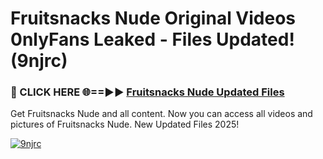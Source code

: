 # Fruitsnacks Nude Original Videos 0nlyFans Leaked - Files Updated! (9njrc)

<h3>🔴 CLICK HERE 🌐==►► <a href="https://tinyurl.com/yc6ubb5a" rel="nofollow">Fruitsnacks Nude Updated Files</a></h3>

Get Fruitsnacks Nude and all content. Now you can access all videos and pictures of Fruitsnacks Nude. New Updated Files 2025!

[![9njrc](https://i.imgur.com/7eu0CRL.gif)](https://tinyurl.com/yc6ubb5a)
